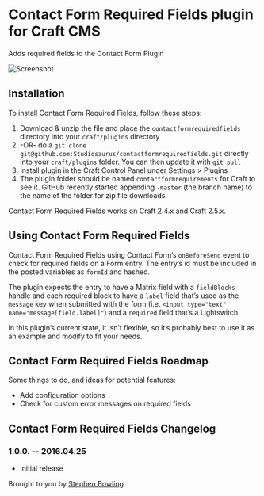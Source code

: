 # Contact Form Required Fields plugin for Craft CMS

Adds required fields to the Contact Form Plugin

![Screenshot](resources/screenshots/plugin_logo.png)

## Installation

To install Contact Form Required Fields, follow these steps:

1. Download & unzip the file and place the `contactformrequiredfields` directory into your `craft/plugins` directory
2.  -OR- do a `git clone git@github.com:Studiosaurus/contactformrequiredfields.git` directly into your `craft/plugins` folder.  You can then update it with `git pull`
3. Install plugin in the Craft Control Panel under Settings > Plugins
4. The plugin folder should be named `contactformrequirements` for Craft to see it.  GitHub recently started appending `-master` (the branch name) to the name of the folder for zip file downloads.

Contact Form Required Fields works on Craft 2.4.x and Craft 2.5.x.

## Using Contact Form Required Fields

Contact Form Required Fields using Contact Form’s `onBeforeSend` event to check for required fields on a Form entry. The entry’s id must be included in the posted variables as `formId` and hashed.

The plugin expects the entry to have a Matrix field with a `fieldBlocks` handle and each required block to have a `label` field that’s used as the `message` key when submitted with the form (i.e. `<input type="text" name="message[field.label]"`) and a `required` field that’s a Lightswitch.

In this plugin’s current state, it isn’t flexible, so it’s probably best to use it as an example and modify to fit your needs.

## Contact Form Required Fields Roadmap

Some things to do, and ideas for potential features:

* Add configuration options
* Check for custom error messages on required fields

## Contact Form Required Fields Changelog

### 1.0.0. -- 2016.04.25

* Initial release

Brought to you by [Stephen Bowling](https://stephenbowling.com)
